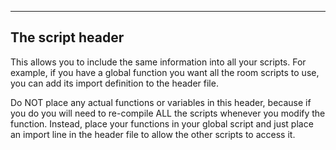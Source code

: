 


------------------------------------------------------------------------

The script header
-----------------

This allows you to include the same information into all your scripts.
For example, if you have a global function you want all the room scripts
to use, you can add its import definition to the header file.

Do NOT place any actual functions or variables in this header, because
if you do you will need to re-compile ALL the scripts whenever you
modify the function. Instead, place your functions in your global script
and just place an import line in the header file to allow the other
scripts to access it.
